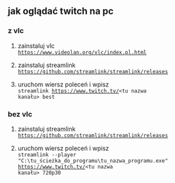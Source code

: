 ## jak oglądać twitch na pc

### z vlc

1. zainstaluj vlc<br/>
<code>https://www.videolan.org/vlc/index.pl.html</code>

2. zainstaluj streamlink<br/>
<code>https://github.com/streamlink/streamlink/releases</code>

3. uruchom wiersz poleceń i wpisz<br/>
<code>streamlink https://www.twitch.tv/<tu nazwa kanału> best</code>

### bez vlc

1. zainstaluj streamlink<br/>
<code>https://github.com/streamlink/streamlink/releases</code>

3. uruchom wiersz poleceń i wpisz<br/>
<code>streamlink --player "C:\tu_ścieżka_do_programu\tu_nazwa_programu.exe" https://www.twitch.tv/<tu nazwa kanału> 720p30</code>
